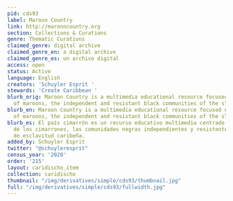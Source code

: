 ```yaml
---
pid: cds93
label: Maroon Country
link: http://marooncountry.org
section: Collections & Curations
genre: Thematic Curations
claimed_genre: digital archive
claimed_genre_en: a digital archive
claimed_genre_es: un archivo digital
access: open
status: Active
language: English
creators: 'Schuyler Esprit '
stewards: 'Create Caribbean '
blurb_orig: Maroon Country is a multimedia educational resource focused on the history
  of maroons, the independent and resistant black communities of the slavery-era Caribbean.
blurb_en: Maroon Country is a multimedia educational resource focused on the history
  of maroons, the independent and resistant black communities of the slavery-era Caribbean.
blurb_es: El país cimarrón es un recurso educativo multimedia centrado en la historia
  de los cimarrones, las comunidades negras independientes y resistentes de la era
  de esclavitud caribeña.
added_by: Schuyler Esprit
twitter: "@schuyleresprit"
census_year: '2020'
order: '215'
layout: caridischo_item
collection: caridischo
thumbnail: "/img/derivatives/simple/cds93/thumbnail.jpg"
full: "/img/derivatives/simple/cds93/fullwidth.jpg"
---
```


